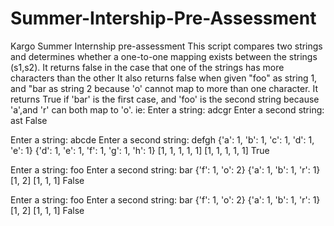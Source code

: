 # Summer-Intership-Pre-Assessment
Kargo Summer Internship pre-assessment 
This script compares two strings and determines whether a one-to-one mapping exists between the strings (s1,s2).
It returns false in the case that one of the strings has more characters than the other
It also returns false when given "foo" as string 1, and "bar as string 2 because 'o' cannot map to more than one character.
It returns True if 'bar' is the first case, and 'foo' is the second string because 'a',and 'r' can both map to 'o'.
ie:
Enter a string: adcgr
Enter a second string: ast
False

Enter a string: abcde
Enter a second string: defgh
{'a': 1, 'b': 1, 'c': 1, 'd': 1, 'e': 1}
{'d': 1, 'e': 1, 'f': 1, 'g': 1, 'h': 1}
[1, 1, 1, 1, 1]
[1, 1, 1, 1, 1]
True

Enter a string: foo
Enter a second string: bar
{'f': 1, 'o': 2}
{'a': 1, 'b': 1, 'r': 1}
[1, 2]
[1, 1, 1]
False

Enter a string: foo
Enter a second string: bar
{'f': 1, 'o': 2}
{'a': 1, 'b': 1, 'r': 1}
[1, 2]
[1, 1, 1]
False
